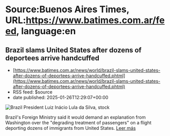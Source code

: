 # Source:Buenos Aires Times, URL:https://www.batimes.com.ar/feed, language:en

## Brazil slams United States after dozens of deportees arrive handcuffed
 - [https://www.batimes.com.ar/news/world/brazil-slams-united-states-after-dozens-of-deportees-arrive-handcuffed.phtml](https://www.batimes.com.ar/news/world/brazil-slams-united-states-after-dozens-of-deportees-arrive-handcuffed.phtml)
 - RSS feed: $source
 - date published: 2025-01-26T12:29:07+00:00

<p><img src="https://fotos.perfil.com/2024/12/13/trim/540/304/brazil-president-luiz-inacio-lula-da-silva-stock-1930171.jpg" alt="Brazil President Luiz Inácio Lula da Silva, stock" /></p>Brazil's Foreign Ministry said it would demand an explanation from Washington over the "degrading treatment of passengers" on a flight deporting dozens of immigrants from United States.
 <a href="https://www.batimes.com.ar/news/world/brazil-slams-united-states-after-dozens-of-deportees-arrive-handcuffed.phtml">Leer más</a>

